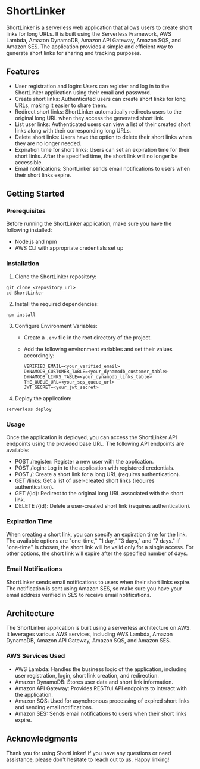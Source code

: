 # ShortLinker

ShortLinker is a serverless web application that allows users to create short links for long URLs. It is built using the Serverless Framework, AWS Lambda, Amazon DynamoDB, Amazon API Gateway, Amazon SQS, and Amazon SES. The application provides a simple and efficient way to generate short links for sharing and tracking purposes.

## Features

- User registration and login: Users can register and log in to the ShortLinker application using their email and password.
- Create short links: Authenticated users can create short links for long URLs, making it easier to share them.
- Redirect short links: ShortLinker automatically redirects users to the original long URL when they access the generated short link.
- List user links: Authenticated users can view a list of their created short links along with their corresponding long URLs.
- Delete short links: Users have the option to delete their short links when they are no longer needed.
- Expiration time for short links: Users can set an expiration time for their short links. After the specified time, the short link will no longer be accessible.
- Email notifications: ShortLinker sends email notifications to users when their short links expire.

## Getting Started

### Prerequisites

Before running the ShortLinker application, make sure you have the following installed:

- Node.js and npm
- AWS CLI with appropriate credentials set up

### Installation

1. Clone the ShortLinker repository:

```
git clone <repository_url>
cd ShortLinker
```

2. Install the required dependencies:

```
npm install
```

3. Configure Environment Variables:

   - Create a `.env` file in the root directory of the project.
   - Add the following environment variables and set their values accordingly:

     ```
     VERIFIED_EMAIL=<your_verified_email>
     DYNAMODB_CUSTOMER_TABLE=<your_dynamodb_customer_table>
     DYNAMODB_LINKS_TABLE=<your_dynamodb_links_table>
     THE_QUEUE_URL=<your_sqs_queue_url>
     JWT_SECRET=<your_jwt_secret>
     ```

4. Deploy the application:

```
serverless deploy
```

### Usage

Once the application is deployed, you can access the ShortLinker API endpoints using the provided base URL. The following API endpoints are available:

- POST /register: Register a new user with the application.
- POST /login: Log in to the application with registered credentials.
- POST /: Create a short link for a long URL (requires authentication).
- GET /links: Get a list of user-created short links (requires authentication).
- GET /{id}: Redirect to the original long URL associated with the short link.
- DELETE /{id}: Delete a user-created short link (requires authentication).

### Expiration Time

When creating a short link, you can specify an expiration time for the link. The available options are "one-time," "1 day," "3 days," and "7 days." If "one-time" is chosen, the short link will be valid only for a single access. For other options, the short link will expire after the specified number of days.

### Email Notifications

ShortLinker sends email notifications to users when their short links expire. The notification is sent using Amazon SES, so make sure you have your email address verified in SES to receive email notifications.

## Architecture

The ShortLinker application is built using a serverless architecture on AWS. It leverages various AWS services, including AWS Lambda, Amazon DynamoDB, Amazon API Gateway, Amazon SQS, and Amazon SES.

### AWS Services Used

- AWS Lambda: Handles the business logic of the application, including user registration, login, short link creation, and redirection.
- Amazon DynamoDB: Stores user data and short link information.
- Amazon API Gateway: Provides RESTful API endpoints to interact with the application.
- Amazon SQS: Used for asynchronous processing of expired short links and sending email notifications.
- Amazon SES: Sends email notifications to users when their short links expire.

## Acknowledgments

Thank you for using ShortLinker! If you have any questions or need assistance, please don't hesitate to reach out to us. Happy linking!
